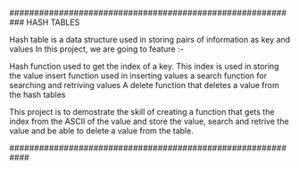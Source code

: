 ###########################################################
        HASH TABLES

Hash table is a data structure used in storing pairs of information as key and values
In this project, we are going to feature :-

Hash function used to get the index of a key. This index is used in storing the value
insert function used in inserting values
a search function for searching and retriving values
A delete function that deletes a value from the hash tables

This project is to demostrate the skill of creating a function that gets the index from the ASCII of the value and store the value, search and retrive the value and be able to delete a value from the table.

############################################################
